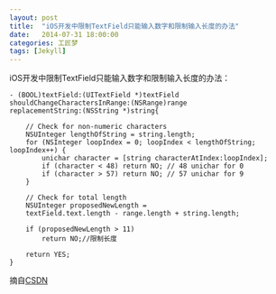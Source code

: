 ```yaml
---
layout: post
title:  "iOS开发中限制TextField只能输入数字和限制输入长度的办法"
date:   2014-07-31 18:00:00
categories: 工匠梦
tags: [Jekyll]
---
```


iOS开发中限制TextField只能输入数字和限制输入长度的办法：
	
	- (BOOL)textField:(UITextField *)textField 
	shouldChangeCharactersInRange:(NSRange)range 
	replacementString:(NSString *)string{
    
    	// Check for non-numeric characters
    	NSUInteger lengthOfString = string.length;
    	for (NSInteger loopIndex = 0; loopIndex < lengthOfString; loopIndex++) {
        	unichar character = [string characterAtIndex:loopIndex];
        	if (character < 48) return NO; // 48 unichar for 0
        	if (character > 57) return NO; // 57 unichar for 9
    	}
    
    	// Check for total length
    	NSUInteger proposedNewLength = 
    	textField.text.length - range.length + string.length;
    	
    	if (proposedNewLength > 11)
        	return NO;//限制长度
        	
    	return YES;
	}
	
	
摘自[CSDN](http://blog.csdn.net/hintcnuie/article/details/17331971)